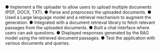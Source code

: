 ● Implement a file uploader to allow users to upload multiple documents (PDF, DOCX, TXT).
● Parse and preprocess the uploaded documents.
● Used a Large language model and a retrieval mechanism to augment the generation.
● Integrated with a document retrieval library to fetch relevant passages from the uploaded documents.
● Built a chat interface where users can ask questions.
● Displayed responses generated by the RAG model using the retrieved document passages.
● Test the application with various documents and queries.
